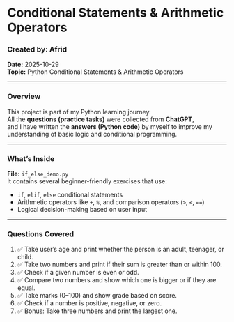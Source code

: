 #  Conditional Statements & Arithmetic Operators

###  Created by: Afrid  
**Date:** 2025-10-29  
**Topic:** Python Conditional Statements & Arithmetic Operators  

---

###  Overview
This project is part of my Python learning journey.  
All the **questions (practice tasks)** were collected from **ChatGPT**,  
and I have written the **answers (Python code)** by myself to improve my understanding of basic logic and conditional programming.

---

###  What’s Inside
**File:** `if_else_demo.py`  
It contains several beginner-friendly exercises that use:
- `if`, `elif`, `else` conditional statements  
- Arithmetic operators like `+`, `%`, and comparison operators (`>`, `<`, `==`)  
- Logical decision-making based on user input  

---

###  Questions Covered

1. ✅ Take user’s age and print whether the person is an adult, teenager, or child.  
2. ✅ Take two numbers and print if their sum is greater than or within 100.  
3. ✅ Check if a given number is even or odd.  
4. ✅ Compare two numbers and show which one is bigger or if they are equal.  
5. ✅ Take marks (0–100) and show grade based on score.  
6. ✅ Check if a number is positive, negative, or zero.  
7. ✅ Bonus: Take three numbers and print the largest one.




